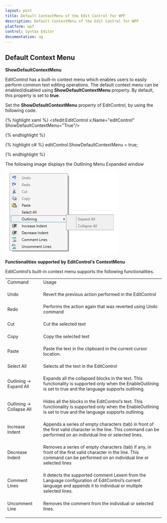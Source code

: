 ```yaml
---
layout: post
title: Default ContextMenu of the Edit Control for WPF
description: Default ContextMenu of the Edit Control for WPF
platform: wpf
control: Syntax Editor
documentation: ug
---
```


## Default Context Menu

**ShowDefaultContextMenu**

EditControl has a built-in context menu which enables users to easily perform common text editing operations. The default context menu can be enabled/disabled using **ShowDefaultContextMenu** property. By default, this property is set to **true**.

Set the **ShowDefaultContextMenu** property of EditControl, by using the following code.

{% highlight xaml %}
<sfedit:EditControl x:Name="editControl" ShowDefaultContextMenu="True"/>





{% endhighlight %}

{% highlight c# %}
editControl.ShowDefaultContextMenu = true;



{% endhighlight %}

The following image displays the Outlining Menu Expanded window

![](Default-Context-Menu_images/Default-Context-Menu_img1.jpeg)


**Functionalities** **supported** **by** **EditControl’s** **ContextMenu**

EditControl’s built-in context menu supports the following functionalities.

<table>
<tr>
<td>
Command<br/><br/></td><td>
Usage<br/><br/></td></tr>
<tr>
<td>
Undo<br/><br/></td><td>
Revert the previous action performed in the EditControl<br/><br/></td></tr>
<tr>
<td>
Redo<br/><br/></td><td>
Performs the action again that was reverted using Undo command<br/><br/></td></tr>
<tr>
<td>
Cut<br/><br/></td><td>
Cut the selected text<br/><br/></td></tr>
<tr>
<td>
Copy<br/><br/></td><td>
Copy the selected text<br/><br/></td></tr>
<tr>
<td>
Paste<br/><br/></td><td>
Paste the text in the clipboard in the current cursor location.<br/><br/></td></tr>
<tr>
<td>
Select All<br/><br/></td><td>
Selects all the text in the EditControl<br/><br/></td></tr>
<tr>
<td>
Outlining -> Expand All <br/><br/></td><td>
Expands all the collapsed blocks in the text. This functionality is supported only when the EnableOutlining is set to true and the language supports outlining.<br/><br/></td></tr>
<tr>
<td>
Outlining -> Collapse All<br/><br/></td><td>
Hides all the blocks in the EditControl’s text. This functionality is supported only when the EnableOutlining is set to true and the language supports outlining.<br/><br/></td></tr>
<tr>
<td>
Increase Indent<br/><br/></td><td>
Appends a series of empty characters (tab) in front of the first valid character in the line. This command can be performed on an individual line or selected lines.<br/><br/></td></tr>
<tr>
<td>
Decrease Indent<br/><br/></td><td>
Removes a series of empty characters (tab) if any, in front of the first valid character in the line. This command can be performed on an individual line or selected lines<br/><br/></td></tr>
<tr>
<td>
Comment Lines<br/><br/></td><td>
It detects the supported comment Lexem from the Language configuration of EditControl’s current language and appends it to individual or multiple selected lines.<br/><br/></td></tr>
<tr>
<td>
Uncomment Line<br/><br/></td><td>
Removes the comment from the individual or selected lines.<br/><br/></td></tr>
</table>
